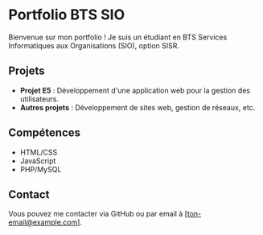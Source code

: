 # Portfolio BTS SIO

Bienvenue sur mon portfolio ! Je suis un étudiant en BTS Services Informatiques aux Organisations (SIO), option SISR.

## Projets

- **Projet E5** : Développement d'une application web pour la gestion des utilisateurs.
- **Autres projets** : Développement de sites web, gestion de réseaux, etc.

## Compétences

- HTML/CSS
- JavaScript
- PHP/MySQL

## Contact

Vous pouvez me contacter via GitHub ou par email à [ton-email@example.com].
